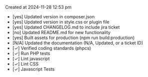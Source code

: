 Created at 2024-11-28 12:53 pm

* [yes] Updated version in composer.json
* [yes] Updated version in style.css or plugin file
* [yes] Updated CHANGELOG.md to include jira ticket
* [no] Updated README.md for new functionality
* [yes] Built assets for production (npm run build:production)
* [N/A] Updated the documentation (N/A, Updated, or a ticket ID)
* [✓] Verified coding standards (phpcs)
* [✓] Run PHP tests
* [✓] Lint javascript
* [✓] Lint CSS
* [✓] Javascript Tests